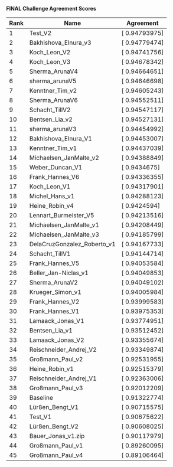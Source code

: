 **FINAL Challenge Agreement Scores**



|Rank|Name|Agreement|
|----|-----|---|
|1|Test_V2|[ 0.94793975]|
|2|Bakhishova_Elnura_v3|[ 0.94779474]|
|3|Koch_Leon_V2|[ 0.94741756]|
|4|Koch_Leon_V3|[ 0.94678342]|
|5|Sherma_ArunaV4|[ 0.94664651]|
|6|sherma_arunaV5|[ 0.94646698]|
|7|Kenntner_Tim_v2|[ 0.94605243]|
|8|Sherma_ArunaV6|[ 0.94552511]|
|9|Schacht_TillV2|[ 0.94547117]|
|10|Bentsen_Lia_v2|[ 0.94527131]|
|11|sherma_arunaV3|[ 0.94454992]|
|12|Bakhishova_Elnura_V1|[ 0.94453007]|
|13|Kenntner_Tim_v1|[ 0.94437039]|
|14|Michaelsen_JanMalte_v2|[ 0.94388849]|
|15|Weber_Duncan_V1|[ 0.9434675]|
|16|Frank_Hannes_V6|[ 0.94336355]|
|17|Koch_Leon_V1|[ 0.94317901]|
|18|Michel_Hans_v1|[ 0.94288123]|
|19|Heine_Robin_v4|[ 0.9424594]|
|20|Lennart_Burmeister_V5|[ 0.94213516]|
|21|Michaelsen_JanMalte_v1|[ 0.94208449]|
|22|Michaelsen_JanMalte_v3|[ 0.94185799]|
|23|DelaCruzGonzalez_Roberto_v1|[ 0.94167733]|
|24|Schacht_TillV1|[ 0.94144714]|
|25|Frank_Hannes_V5|[ 0.94053584]|
|26|Beller_Jan-Niclas_v1|[ 0.94049853]|
|27|Sherma_ArunaV2|[ 0.94049102]|
|28|Krueger_Simon_v1|[ 0.94005984]|
|29|Frank_Hannes_V2|[ 0.93999583]|
|30|Frank_Hannes_V1|[ 0.93975353]|
|31|Lamaack_Jonas_V1|[ 0.93774951]|
|32|Bentsen_Lia_v1|[ 0.93512452]|
|33|Lamaack_Jonas_V2|[ 0.93355674]|
|34|Reischneider_Andrej_V2|[ 0.93349874]|
|35|Großmann_Paul_v2|[ 0.92531955]|
|36|Heine_Robin_v1|[ 0.92515379]|
|37|Reischneider_Andrej_V1|[ 0.92363006]|
|38|Großmann_Paul_v3|[ 0.92012209]|
|39|Baseline|[ 0.91322774]|
|40|Lürßen_Bengt_V1|[ 0.90715575]|
|41|Test_V1|[ 0.90675622]|
|42|Lürßen_Bengt_V2|[ 0.90608025]|
|43|Bauer_Jonas_v1.zip|[ 0.90117979]|
|44|Großmann_Paul_v1|[ 0.89260095]|
|45|Großmann_Paul_v4|[ 0.89106464]|
